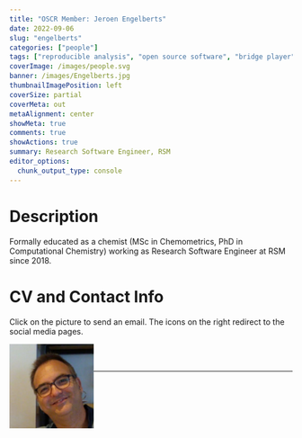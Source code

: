 ```yaml
---
title: "OSCR Member: Jeroen Engelberts"
date: 2022-09-06
slug: "engelberts"
categories: ["people"]
tags: ["reproducible analysis", "open source software", "bridge player", "school-rsm"] # top 3 categories + unique + school
coverImage: /images/people.svg
banner: /images/Engelberts.jpg
thumbnailImagePosition: left
coverSize: partial
coverMeta: out
metaAlignment: center
showMeta: true
comments: true
showActions: true
summary: Research Software Engineer, RSM
editor_options: 
  chunk_output_type: console
---
```




# Description

Formally educated as a chemist (MSc in Chemometrics, PhD in Computational Chemistry) working as Research Software Engineer at RSM since 2018.
 
# CV and Contact Info

Click on the picture to send an email. The icons on the right redirect to the social media pages.

<!-- EMAIL -->
<p>
  <a href="mailto:engelberts@rsm.nl">
  <img border="0" alt="Jeroen Engelberts" src="/images/Engelberts.jpg" width="150" height="150" align="left">
  </a>
</p>

<!-- LINKEDIN -->
<p align="center">
  <a href="https://www.linkedin.com/in/jeroen-engelberts-9470464/" class="fa fa-linkedin fa-2x" style="color:#000000;">
  </a>
</p>

<!-- GITHUB -->
<p align="center">
  <a href="https://github.com/jjengelberts" class="fa fa-github fa-2x" style="color:#000000;">
  </a>
</p>

<BR><BR>

<!-- # Expertise -->



***


